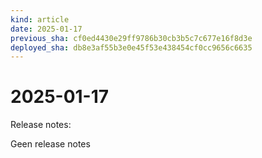 ```yaml
---
kind: article
date: 2025-01-17
previous_sha: cf0ed4430e29ff9786b30cb3b5c7c677e16f8d3e
deployed_sha: db8e3af55b3e0e45f53e438454cf0cc9656c6635
---
```


# 2025-01-17

Release notes:

Geen release notes
